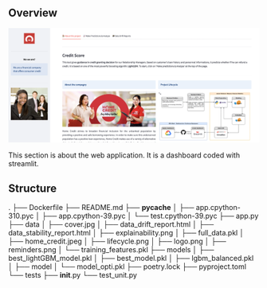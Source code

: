 ## Overview
![archi](./data/overview.png)

This section is about the web application. It is a dashboard coded with streamlit.

## Structure
.
├── Dockerfile
├── README.md
├── __pycache__
│   ├── app.cpython-310.pyc
│   ├── app.cpython-39.pyc
│   └── test.cpython-39.pyc
├── app.py
├── data
│   ├── cover.jpg
│   ├── data_drift_report.html
│   ├── data_stability_report.html
│   ├── explainability.png
│   ├── full_data.pkl
│   ├── home_credit.jpeg
│   ├── lifecycle.png
│   ├── logo.png
│   ├── reminders.png
│   └── training_features.pkl
├── models
│   ├── best_lightGBM_model.pkl
│   ├── best_model.pkl
│   ├── lgbm_balanced.pkl
│   ├── model
│   └── model_opti.pkl
├── poetry.lock
├── pyproject.toml
└── tests
    ├── __init__.py
    └── test_unit.py


